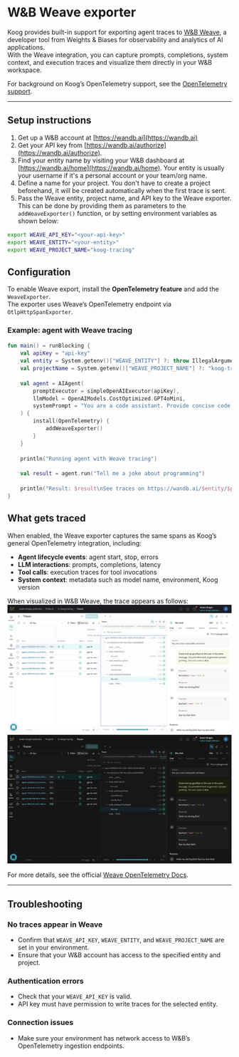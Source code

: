 # W&B Weave exporter

Koog provides built-in support for exporting agent traces to [W&B Weave](https://wandb.ai/site/weave/),
a developer tool from Weights & Biases for observability and analytics of AI applications.  
With the Weave integration, you can capture prompts, completions, system context, and execution traces 
and visualize them directly in your W&B workspace.

For background on Koog’s OpenTelemetry support, see the [OpenTelemetry support](https://docs.koog.ai/opentelemetry-support/).

---

## Setup instructions

1. Get up a W&B account at [https://wandb.ai](https://wandb.ai)
2. Get your API key from [https://wandb.ai/authorize](https://wandb.ai/authorize).
3. Find your entity name by visiting your W&B dashboard at [https://wandb.ai/home](https://wandb.ai/home). 
Your entity is usually your username if it's a personal account or your team/org name.
4. Define a name for your project. You don't have to create a project beforehand, it will be created automatically when the first trace is sent.
5. Pass the Weave entity, project name, and API key to the Weave exporter.
   This can be done by providing them as parameters to the `addWeaveExporter()` function,
   or by setting environment variables as shown below:

```bash
export WEAVE_API_KEY="<your-api-key>"
export WEAVE_ENTITY="<your-entity>"
export WEAVE_PROJECT_NAME="koog-tracing"
```

## Configuration

To enable Weave export, install the **OpenTelemetry feature** and add the `WeaveExporter`.  
The exporter uses Weave’s OpenTelemetry endpoint via `OtlpHttpSpanExporter`.

### Example: agent with Weave tracing

<!--- INCLUDE
import ai.koog.agents.core.agent.AIAgent
import ai.koog.agents.features.opentelemetry.feature.OpenTelemetry
import ai.koog.agents.features.opentelemetry.integration.weave.addWeaveExporter
import ai.koog.prompt.executor.clients.openai.OpenAIModels
import ai.koog.prompt.executor.llms.all.simpleOpenAIExecutor
import kotlinx.coroutines.runBlocking
-->
```kotlin
fun main() = runBlocking {
    val apiKey = "api-key"
    val entity = System.getenv()["WEAVE_ENTITY"] ?: throw IllegalArgumentException("WEAVE_ENTITY is not set")
    val projectName = System.getenv()["WEAVE_PROJECT_NAME"] ?: "koog-tracing"
    
    val agent = AIAgent(
        promptExecutor = simpleOpenAIExecutor(apiKey),
        llmModel = OpenAIModels.CostOptimized.GPT4oMini,
        systemPrompt = "You are a code assistant. Provide concise code examples."
    ) {
        install(OpenTelemetry) {
            addWeaveExporter()
        }
    }

    println("Running agent with Weave tracing")

    val result = agent.run("Tell me a joke about programming")

    println("Result: $result\nSee traces on https://wandb.ai/$entity/$projectName/weave/traces")
}
```
<!--- KNIT example-weave-exporter-01.kt -->

## What gets traced

When enabled, the Weave exporter captures the same spans as Koog’s general OpenTelemetry integration, including:

- **Agent lifecycle events**: agent start, stop, errors
- **LLM interactions**: prompts, completions, latency
- **Tool calls**: execution traces for tool invocations
- **System context**: metadata such as model name, environment, Koog version

When visualized in W&B Weave, the trace appears as follows:
![W&B Weave traces](img/opentelemetry-weave-exporter-light.png#only-light)
![W&B Weave traces](img/opentelemetry-weave-exporter-dark.png#only-dark)

For more details, see the official [Weave OpenTelemetry Docs](https://weave-docs.wandb.ai/guides/tracking/otel/).

---

## Troubleshooting

### No traces appear in Weave
- Confirm that `WEAVE_API_KEY`, `WEAVE_ENTITY`, and `WEAVE_PROJECT_NAME` are set in your environment.
- Ensure that your W&B account has access to the specified entity and project.

### Authentication errors
- Check that your `WEAVE_API_KEY` is valid.
- API key must have permission to write traces for the selected entity.

### Connection issues
- Make sure your environment has network access to W&B’s OpenTelemetry ingestion endpoints.
